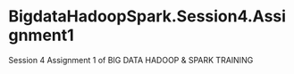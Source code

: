# BigdataHadoopSpark.Session4.Assignment1
Session 4 Assignment 1 of BIG DATA HADOOP &amp; SPARK TRAINING
